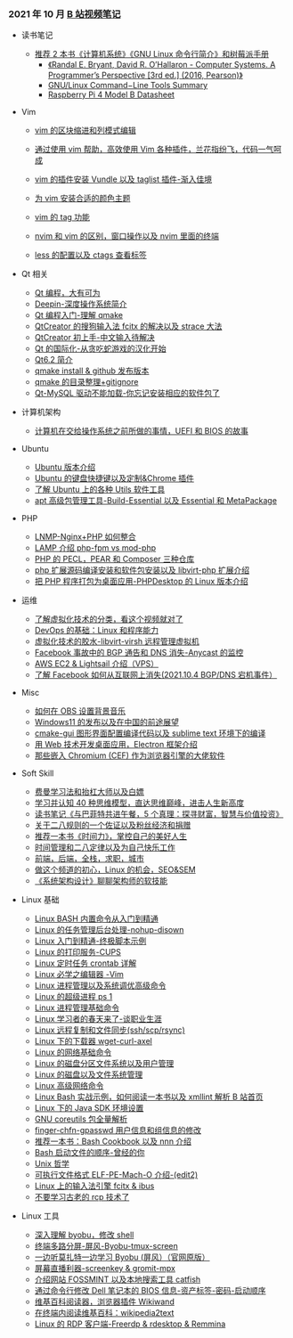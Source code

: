 ### 2021 年 10 月 [B 站视频笔记](https://space.bilibili.com/517298151)

- 读书笔记

  - [推荐 2 本书《计算机系统》《GNU Linux 命令行简介》和树莓派手册](https://www.bilibili.com/video/BV1DL411G7kX)
    - [《Randal E. Bryant, David R. O’Hallaron - Computer Systems. A Programmer’s Perspective \[3rd ed.\] (2016, Pearson)》](<https://raw.githubusercontent.com/LeisureLinux/an-askreddit-list-of-compsci-books/master/Randal%20E.%20Bryant%2C%20David%20R.%20O%E2%80%99Hallaron%20-%20Computer%20Systems.%20A%20Programmer%E2%80%99s%20Perspective%20%5B3rd%20ed.%5D%20(2016%2C%20Pearson).pdf>)
    - [GNU/Linux Command−Line Tools Summary](https://tldp.org/LDP/GNU-Linux-Tools-Summary/GNU-Linux-Tools-Summary.pdf)
    - [Raspberry Pi 4 Model B Datasheet](https://static.raspberrypi.org/files/product-briefs/Raspberry-Pi-4-Product-Brief.pdf)

- Vim

  - [vim 的区块缩进和列模式编辑](https://www.bilibili.com/video/BV13u411o7tu)

  - [通过使用 vim 帮助，高效使用 Vim 各种插件，兰花指纷飞，代码一气呵成](https://www.bilibili.com/video/BV18h411t7Kv)
  - [vim 的插件安装 Vundle 以及 taglist 插件-渐入佳境](https://www.bilibili.com/video/BV17Q4y1S7bD)
  - [为 vim 安装合适的颜色主题](https://www.bilibili.com/video/BV1vu411o7mo)
  - [vim 的 tag 功能](https://www.bilibili.com/video/BV1fU4y1u7yV)
  - [nvim 和 vim 的区别，窗口操作以及 nvim 里面的终端](https://www.bilibili.com/video/BV1h34y1o7TW)
  - [less 的配置以及 ctags 查看标签](https://www.bilibili.com/video/BV1SS4y1R7A8)

- Qt 相关

  - [Qt 编程，大有可为](https://www.bilibili.com/video/BV1Kr4y117ft)
  - [Deepin-深度操作系统简介](https://www.bilibili.com/video/BV1TU4y1c74j)
  - [Qt 编程入门-理解 qmake](https://www.bilibili.com/video/BV1sq4y1G7SJ)
  - [QtCreator 的搜狗输入法 fcitx 的解决以及 strace 大法](https://www.bilibili.com/video/BV1zv411u7xn)
  - [QtCreator 初上手-中文输入待解决](https://www.bilibili.com/video/BV1Xu411d7ym)
  - [Qt 的国际化-从贪吃蛇游戏的汉化开始](https://www.bilibili.com/video/BV1tv411u717)
  - [Qt6.2 简介](https://www.bilibili.com/video/BV1eR4y177XA)
  - [qmake install & github 发布版本](https://www.bilibili.com/video/BV1jP4y1L7U3)
  - [qmake 的目录整理+gitignore](https://www.bilibili.com/video/BV1Pu411o7TE)
  - [Qt-MySQL 驱动不能加载-你忘记安装相应的软件包了](https://www.bilibili.com/video/BV1Tb4y1a7bK)

- 计算机架构

  - [计算机在交给操作系统之前所做的事情，UEFI 和 BIOS 的故事](https://www.bilibili.com/video/BV1kR4y177GX)

- Ubuntu

  - [Ubuntu 版本介绍](https://www.bilibili.com/video/BV1Qh411b7Ho)
  - [Ubuntu 的键盘快捷键以及定制&Chrome 插件](https://www.bilibili.com/video/BV1pU4y1w73e)
  - [了解 Ubuntu 上的各种 Utils 软件工具](https://www.bilibili.com/video/BV1c44y1i7gc)
  - [apt 高级包管理工具-Build-Essential 以及 Essential 和 MetaPackage](https://www.bilibili.com/video/BV1ZT4y1o7Xn)

- PHP

  - [LNMP-Nginx+PHP 如何整合](https://www.bilibili.com/video/BV1Qr4y1y7AU)
  - [LAMP 介绍 php-fpm vs mod-php](https://www.bilibili.com/video/BV1Yb4y1Y75H)
  - [PHP 的 PECL，PEAR 和 Composer 三种仓库](https://www.bilibili.com/video/BV15f4y1g7t7)
  - [php 扩展源码编译安装和软件包安装以及 libvirt-php 扩展介绍](https://www.bilibili.com/video/BV1eQ4y1B7Y4)
  - [把 PHP 程序打包为桌面应用-PHPDesktop 的 Linux 版本介绍](https://www.bilibili.com/video/BV11R4y1J7c3)

- 运维

  - [了解虚拟化技术的分类，看这个视频就对了](https://www.bilibili.com/video/BV1NF411e7S2)
  - [DevOps 的基础：Linux 和程序能力](https://www.bilibili.com/video/BV1XQ4y1i7Bq)
  - [虚拟化技术的胶水-libvirt-virsh 远程管理虚拟机](https://www.bilibili.com/video/BV1LU4y1F7uQ)
  - [Facebook 事故中的 BGP 通告和 DNS 消失-Anycast 的监控](https://www.bilibili.com/video/BV1Wq4y1R7p2)
  - [AWS EC2 & Lightsail 介绍（VPS）](https://www.bilibili.com/video/BV15u411Z7dg)
  - [了解 Facebook 如何从互联网上消失(2021.10.4 BGP/DNS 宕机事件）](https://www.bilibili.com/video/BV1aQ4y1X7iv)

- Misc

  - [如何在 OBS 设置背景音乐](https://www.bilibili.com/video/BV1WR4y1n7Ts)
  - [Windows11 的发布以及在中国的前途展望](https://www.bilibili.com/video/BV1gv411g7Lw)
  - [cmake-gui 图形界面配置编译代码以及 sublime text 环境下的编译](https://www.bilibili.com/video/BV12T4y1R7gM)
  - [用 Web 技术开发桌面应用，Electron 框架介绍](https://www.bilibili.com/video/BV1if4y1M7XB)
  - [那些嵌入 Chromium (CEF) 作为浏览器引擎的大佬软件](https://www.bilibili.com/video/BV1144y1v7cn)

- Soft Skill

  - [费曼学习法和抬杠大师以及白嫖](https://www.bilibili.com/video/BV12f4y1g7LH)
  - [学习并认知 40 种思维模型，直达思维巅峰，进击人生新高度](https://www.bilibili.com/video/BV1qR4y1J7Ku)
  - [读书笔记《与巴菲特共进午餐，5 个真理：探寻财富，智慧与价值投资》](https://www.bilibili.com/video/BV1s34y1m7CJ)
  - [关于二八规则的一个佐证以及粉丝经济和捐赠](https://www.bilibili.com/video/BV1yP4y1t7L7)
  - [推荐一本书《时间力》，掌控自己的美好人生](https://www.bilibili.com/video/BV1nb4y1h7Ce)
  - [时间管理和二八定律以及为自己快乐工作](https://www.bilibili.com/video/BV1RT4y1o7LA)
  - [前端，后端，全栈，求职，城市](https://www.bilibili.com/video/BV1CQ4y167HG)
  - [做这个频道的初心，Linux 的机会，SEO&SEM](https://www.bilibili.com/video/BV1SQ4y1B7yN)
  - [《系统架构设计》聊聊架构师的软技能](https://www.bilibili.com/video/BV17Q4y1q7wg)

- Linux 基础

  - [Linux BASH 内置命令从入门到精通](https://www.bilibili.com/video/BV1m34y1U7rd)
  - [Linux 的任务管理后台处理-nohup-disown](https://www.bilibili.com/video/BV1ur4y127mp)
  - [Linux 入门到精通-终极脚本示例](https://www.bilibili.com/video/BV1nQ4y167L4)
  - [Linux 的打印服务-CUPS](https://www.bilibili.com/video/BV1Fg411F7rk)
  - [Linux 定时任务 crontab 详解](https://www.bilibili.com/video/BV1Tv411G7dn)
  - [Linux 必学之编辑器 -Vim](https://www.bilibili.com/video/BV17L4y1z7XJ)
  - [Linux 进程管理以及系统调优高级命令](https://www.bilibili.com/video/BV1h64y187dJ)
  - [Linux 的超级进程 ps 1](https://www.bilibili.com/video/BV1o44y147Bw)
  - [Linux 进程管理基础命令](https://www.bilibili.com/video/BV1dQ4y1z7Vc)
  - [Linux 学习者的春天来了-谈职业生涯](https://www.bilibili.com/video/BV17L4y1z7BX)
  - [Linux 远程复制和文件同步(ssh/scp/rsync)](https://www.bilibili.com/video/BV1M341117Sv)
  - [Linux 下的下载器 wget-curl-axel](https://www.bilibili.com/video/BV19f4y1E7qJ)
  - [Linux 的网络基础命令](https://www.bilibili.com/video/BV1E34y1U7Kc)
  - [Linux 的磁盘分区文件系统以及用户管理](https://www.bilibili.com/video/BV1nh411H7Pp)
  - [Linux 的磁盘以及文件系统管理](https://www.bilibili.com/video/BV13Q4y167Gh)
  - [Linux 高级网络命令](https://www.bilibili.com/video/BV1yL4y1z7xg)
  - [Linux Bash 实战示例，如何阅读一本书以及 xmllint 解析 B 站首页](https://www.bilibili.com/video/BV1uR4y1H76P)
  - [Linux 下的 Java SDK 环境设置](https://www.bilibili.com/video/BV1UP4y1b7To)
  - [GNU coreutils 包全量解析](https://www.bilibili.com/video/BV1nP4y1t7MZ)
  - [finger-chfn-gpasswd 用户信息和组信息的修改](https://www.bilibili.com/video/BV17T4y1o7Mx)
  - [推荐一本书：Bash Cookbook 以及 nnn 介绍](https://www.bilibili.com/video/BV1Mf4y1c774)
  - [Bash 启动文件的顺序-曾经的你](https://www.bilibili.com/video/BV1rq4y1R7Qv)
  - [Unix 哲学](https://www.bilibili.com/video/BV1MU4y1F76r)
  - [可执行文件格式 ELF-PE-Mach-O 介绍-(edit2)](https://www.bilibili.com/video/BV1LR4y1J7Ne)
  - [Linux 上的输入法引擎 fcitx & ibus](https://www.bilibili.com/video/BV1A3411k7qY)
  - [不要学习古老的 rcp 技术了](https://www.bilibili.com/video/BV1bU4y1w7x8)

- Linux 工具
  - [深入理解 byobu，修改 shell](https://www.bilibili.com/video/BV1bQ4y1D7Yu)
  - [终端多路分屏-屏风-Byobu-tmux-screen](https://www.bilibili.com/video/BV15R4y1H76g)
  - [一边听莫扎特一边学习 Byobu (屏风）（官网原版）](https://www.bilibili.com/video/BV14h411J7hB)
  - [屏幕直播利器-screenkey & gromit-mpx](https://www.bilibili.com/video/BV1Wf4y1g7Ww)
  - [介绍网站 FOSSMINT 以及本地搜索工具 catfish](https://www.bilibili.com/video/BV11L411s7oQ)
  - [通过命令行修改 Dell 笔记本的 BIOS 信息-资产标签-密码-启动顺序](https://www.bilibili.com/video/BV1RL4y1i7EA)
  - [维基百科阅读器，浏览器插件 Wikiwand](https://www.bilibili.com/video/BV1if4y177RX)
  - [在终端内阅读维基百科：wikipedia2text](https://www.bilibili.com/video/BV1L3411C7Ft)
  - [Linux 的 RDP 客户端-Freerdp & rdesktop & Remmina](https://www.bilibili.com/video/BV1hU4y1u7Qb)

